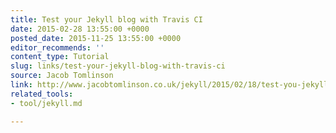 ```yaml
---
title: Test your Jekyll blog with Travis CI
date: 2015-02-28 13:55:00 +0000
posted_date: 2015-11-25 13:55:00 +0000
editor_recommends: ''
content_type: Tutorial
slug: links/test-your-jekyll-blog-with-travis-ci
source: Jacob Tomlinson
link: http://www.jacobtomlinson.co.uk/jekyll/2015/02/18/test-you-jekyll-blog-with-travis-ci/
related_tools:
- tool/jekyll.md

---
```

